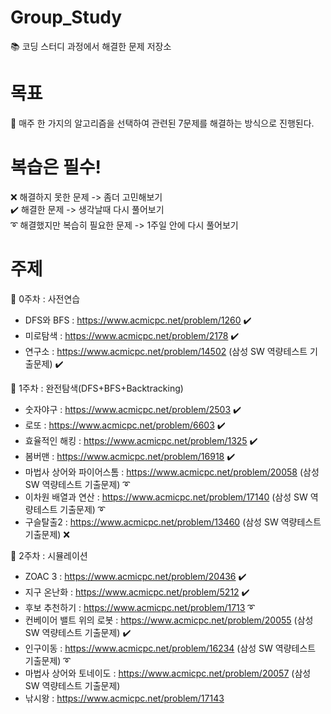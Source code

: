 # Group_Study
📚 코딩 스터디 과정에서 해결한 문제 저장소

# 목표
🥇 매주 한 가지의 알고리즘을 선택하여 관련된 7문제를 해결하는 방식으로 진행된다. 

# 복습은 필수!
❌ 해결하지 못한 문제 -> 좀더 고민해보기\
✔️ 해결한 문제 -> 생각날때 다시 풀어보기\
➰ 해결했지만 복습히 필요한 문제 -> 1주일 안에 다시 풀어보기

# 주제
🔸 0주차 : 사전연습
  - DFS와 BFS : https://www.acmicpc.net/problem/1260 ✔️
  - 미로탐색 : https://www.acmicpc.net/problem/2178 ✔️
  - 연구소 : https://www.acmicpc.net/problem/14502 (삼성 SW 역량테스트 기출문제) ✔️

🔹 1주차 : 완전탐색(DFS+BFS+Backtracking)
  - 숫자야구 : https://www.acmicpc.net/problem/2503 ✔️
  - 로또 : https://www.acmicpc.net/problem/6603 ✔️
  - 효율적인 해킹 : https://www.acmicpc.net/problem/1325 ✔️
  - 봄버맨 : https://www.acmicpc.net/problem/16918 ✔️
  - 마법사 상어와 파이어스톰 : https://www.acmicpc.net/problem/20058 (삼성 SW 역량테스트 기출문제) ➰
  - 이차원 배열과 연산 : https://www.acmicpc.net/problem/17140 (삼성 SW 역량테스트 기출문제) ➰
  - 구슬탈출2 : https://www.acmicpc.net/problem/13460 (삼성 SW 역량테스트 기출문제) ❌

🔸 2주차 : 시뮬레이션
  - ZOAC 3 : https://www.acmicpc.net/problem/20436 ✔️
  - 지구 온난화 : https://www.acmicpc.net/problem/5212 ✔️
  - 후보 추천하기 : https://www.acmicpc.net/problem/1713 ➰
  - 컨베이어 밸트 위의 로봇 : https://www.acmicpc.net/problem/20055 (삼성 SW 역량테스트 기출문제) ✔️
  - 인구이동 : https://www.acmicpc.net/problem/16234 (삼성 SW 역량테스트 기출문제) ➰
  - 마법사 상어와 토네이도 : https://www.acmicpc.net/problem/20057 (삼성 SW 역량테스트 기출문제)
  - 낚시왕 : https://www.acmicpc.net/problem/17143
